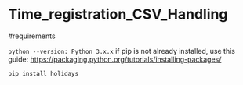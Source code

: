 # Time_registration_CSV_Handling

#requirements

```python --version: Python 3.x.x```
if pip is not already installed, use this guide: https://packaging.python.org/tutorials/installing-packages/

```pip install holidays```
